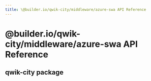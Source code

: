 ```yaml
---
title: \@builder.io/qwik-city/middleware/azure-swa API Reference
---
```


# @builder.io/qwik-city/middleware/azure-swa API Reference

## qwik-city package
